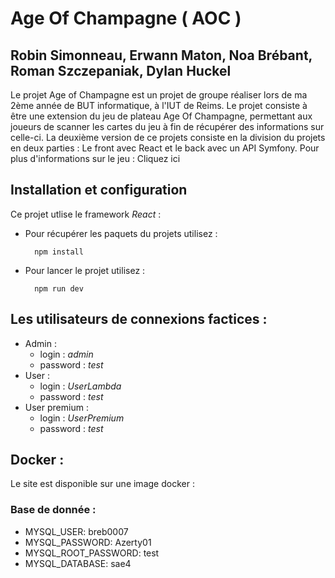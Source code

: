 # Age Of Champagne ( AOC )
## Robin Simonneau, Erwann Maton, Noa Brébant, Roman Szczepaniak, Dylan Huckel
Le projet Age of Champagne est un projet de groupe réaliser lors de ma 2ème année de BUT informatique, à l'IUT de Reims.
Le projet consiste à être une extension du jeu de plateau Age Of Champagne, permettant aux joueurs de scanner les cartes du jeu à fin de récupérer des informations sur celle-ci.
La deuxième version de ce projets consiste en la division du projets en deux parties : Le front avec React et le back avec un API Symfony.
Pour plus d'informations sur le jeu : Cliquez ici
## Installation et configuration
Ce projet utlise le framework *React* :
- Pour récupérer les paquets du projets utilisez :
  ```shell
    npm install
  ```
- Pour lancer le projet utilisez :
  ```shell
    npm run dev
  ```


## Les utilisateurs de connexions factices :
- Admin :
    - login : *admin*
    - password : *test*
- User :
    - login : *UserLambda*
    - password : *test*
- User premium :
    - login : *UserPremium*
    - password : *test*

## Docker :
Le site est disponible sur une image docker :
### Base de donnée :
- MYSQL_USER: breb0007
- MYSQL_PASSWORD: Azerty01
- MYSQL_ROOT_PASSWORD: test
- MYSQL_DATABASE: sae4
